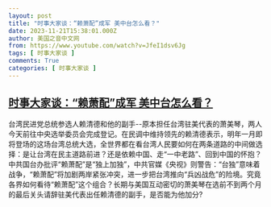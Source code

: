```yaml
---
layout: post
title: "时事大家谈：“赖萧配”成军 美中台怎么看？"
date: 2023-11-21T15:38:01.000Z
author: 美国之音中文网
from: https://www.youtube.com/watch?v=JfeI1dsv6Jg
tags: [ 时事大家谈 ]
comments: True
categories: [ 时事大家谈 ]
---
```

<!--1700581081000-->
[时事大家谈：“赖萧配”成军 美中台怎么看？](https://www.youtube.com/watch?v=JfeI1dsv6Jg)
------

<div>
台湾民进党总统参选人赖清德和他的副手--原本担任台湾驻美代表的萧美琴，两人今天前往中央选举委员会完成登记。在民调中维持领先的赖清德表示，明年一月即将登场的这场台湾总统大选，全世界都在看台湾人民要如何在两条道路的中间做选择：是让台湾在民主道路前进？还是依赖中国、走“一中老路”、回到中国的怀抱？中共国台办批评“赖萧配”是“独上加独”，中共官媒《央视》则警告：“台独”意味着战争，“赖萧配”将加剧两岸紧张冲突，进一步把台湾推向“兵凶战危”的险境。究竟各界如何看待“赖萧配”这个组合？长期与美国互动密切的萧美琴在选前不到两个月的最后关头请辞驻美代表出任赖清德的副手，是否能为他加分?
</div>
